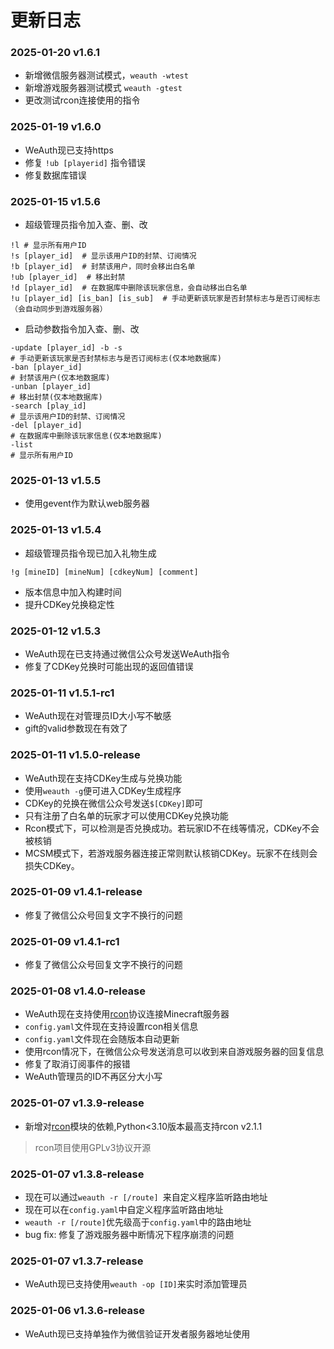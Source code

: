 # 更新日志

### 2025-01-20 v1.6.1

- 新增微信服务器测试模式，`weauth -wtest`
- 新增游戏服务器测试模式 `weauth -gtest`
- 更改测试rcon连接使用的指令
### 2025-01-19 v1.6.0

- WeAuth现已支持https
- 修复 `!ub [playerid]` 指令错误
- 修复数据库错误

### 2025-01-15 v1.5.6
- 超级管理员指令加入查、删、改
```shell
!l # 显示所有用户ID
!s [player_id]  # 显示该用户ID的封禁、订阅情况
!b [player_id]  # 封禁该用户，同时会移出白名单
!ub [player_id]  # 移出封禁
!d [player_id]  # 在数据库中删除该玩家信息，会自动移出白名单
!u [player_id] [is_ban] [is_sub]  # 手动更新该玩家是否封禁标志与是否订阅标志 （会自动同步到游戏服务器）
```
- 启动参数指令加入查、删、改
```shell
-update [player_id] -b -s 
# 手动更新该玩家是否封禁标志与是否订阅标志(仅本地数据库)
-ban [player_id]
# 封禁该用户(仅本地数据库)
-unban [player_id]
# 移出封禁(仅本地数据库)
-search [play_id]
# 显示该用户ID的封禁、订阅情况
-del [player_id]
# 在数据库中删除该玩家信息(仅本地数据库)
-list
# 显示所有用户ID
```
### 2025-01-13 v1.5.5

- 使用gevent作为默认web服务器
### 2025-01-13 v1.5.4
- 超级管理员指令现已加入礼物生成
```shell
!g [mineID] [mineNum] [cdkeyNum] [comment]
```
- 版本信息中加入构建时间
- 提升CDKey兑换稳定性
### 2025-01-12 v1.5.3

- WeAuth现在已支持通过微信公众号发送WeAuth指令
- 修复了CDKey兑换时可能出现的返回值错误
### 2025-01-11 v1.5.1-rc1
- WeAuth现在对管理员ID大小写不敏感
- gift的valid参数现在有效了
### 2025-01-11 v1.5.0-release
* WeAuth现在支持CDKey生成与兑换功能
* 使用`weauth -g`便可进入CDKey生成程序
* CDKey的兑换在微信公众号发送`$[CDKey]`即可
* 只有注册了白名单的玩家才可以使用CDKey兑换功能
* Rcon模式下，可以检测是否兑换成功。若玩家ID不在线等情况，CDKey不会被核销
* MCSM模式下，若游戏服务器连接正常则默认核销CDKey。玩家不在线则会损失CDKey。
### 2025-01-09 v1.4.1-release
* 修复了微信公众号回复文字不换行的问题
### 2025-01-09 v1.4.1-rc1
* 修复了微信公众号回复文字不换行的问题
### 2025-01-08 v1.4.0-release
* WeAuth现在支持使用[rcon](https://github.com/conqp/rcon)协议连接Minecraft服务器
* `config.yaml`文件现在支持设置rcon相关信息
* `config.yaml`文件现在会随版本自动更新
* 使用rcon情况下，在微信公众号发送消息可以收到来自游戏服务器的回复信息
* 修复了取消订阅事件的报错
* WeAuth管理员的ID不再区分大小写
### 2025-01-07 v1.3.9-release
* 新增对[rcon](https://github.com/conqp/rcon)模块的依赖,Python<3.10版本最高支持rcon v2.1.1  

> rcon项目使用GPLv3协议开源
### 2025-01-07 v1.3.8-release
* 现在可以通过`weauth -r [/route] `来自定义程序监听路由地址  
* 现在可以在`config.yaml`中自定义程序监听路由地址  
* `weauth -r [/route]`优先级高于`config.yaml`中的路由地址  
* bug fix: 修复了游戏服务器中断情况下程序崩溃的问题  
### 2025-01-07 v1.3.7-release
- WeAuth现已支持使用`weauth -op [ID]`来实时添加管理员  
### 2025-01-06 v1.3.6-release
- WeAuth现已支持单独作为微信验证开发者服务器地址使用  
